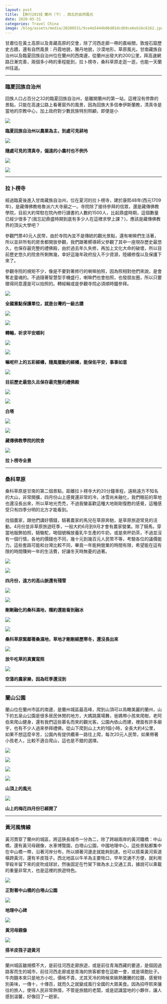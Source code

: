 ```yaml
---
layout: post 
title: 【旅行2019】蘭州（下）. 西北的自然風光
date: 2020-05-31  
categories: Travel China 
image: /blog/assets/media/20200531/9ce4e5444b06d01dcdb9ce6eb16c6162.jpg
---
```


甘肅位在黃土高原以及青藏高原的交會，除了河西走廊一帶的嘉峪關，敦煌石窟歷史古蹟，還有自然風景：丹霞地貌，雅丹地貌，沙漠地形，草原風光。甘南藏族自治州以及臨夏回族自治州位在蘭州的西南邊，從蘭州出發大約200公里，拜高速網路日漸完善，兩個多小時的車程能到，拉卜楞寺，桑科草原走逛一逛，也能一天蘭州往返。

***
### 臨夏回族自治州

回族人口占百分之32的臨夏回族自治州，是離開蘭州的第一站，這裡沒有停靠的景點，只能在高速公路上看著窗外的風景，因為回族大多信奉伊斯蘭教，清真寺是當地的宗教中心，加上政府對少數民族特別照顧，即便是小

![](/blog/assets/media/20200531/5f9f1a96233bf34d1bc45a549e7c35e9.jpg)

**臨夏回族自治州以農業為主，到處可見耕地**

![](/blog/assets/media/20200531/38cc086b636957182272c4f21d9b092a.jpg)

**隨處可見的清真寺，偏遠的小農村也不例外**

![](/blog/assets/media/20200531/76e21ce4c8dbd3cbb5b6b2573d73d2a7.jpg)

![](/blog/assets/media/20200531/f81bd6c02d4bfd7c0454ecc1e7d86cf8.jpg)

***
### 拉卜楞寺

經過臨夏後進入甘南藏族自治州，位在夏河的拉卜楞寺，建於康熙48年(西元1709年)，是藏傳佛教格魯派六大寺廟之一。寺院除了接待參拜的信眾，還是藏傳佛教學院，目前大約常駐在院內修行讀書的人數約1500人，比起鼎盛時期，這個數量已經少很多了(我忘記鼎盛時期到底有多少人在這裡求學上課？)，應該是藏傳佛教界的頂尖大學吧？

參觀門票40元人民幣，由於寺院內並不是傳統的觀光景點，還有喇嘛們生活著，所以並非所有的房舍都開放參觀，我們跟著嚮導師父參觀了其中一座現存歷史最悠久，也保存最完整的禮佛殿，由於過去年久失修，再加上文化大命的破壞，所以目前歷史悠久的院舍所剩無幾，幸好這幾年政府投入不少資源，陸續修復以及保護下來了。

參觀寺院的規矩不少，像是不要對著修行的喇嘛拍照，因為照相對他們來說，是會奪走靈魂的。不過隨著智慧型手機盛行，喇嘛們也會拍照，也發朋友圈，所以只要徵得同意還是可以拍照的。轉經輪或是參觀寺院必須順時鐘參拜。

![](/blog/assets/media/20200531/3e4f1f711814d0c13299e9603624325b.jpg)

**全國重點保護單位，就是台灣的一級古蹟**

![](/blog/assets/media/20200531/7c68f6d825a34a22f6360c1746b8741e.jpg)

![](/blog/assets/media/20200531/9ce4e5444b06d01dcdb9ce6eb16c6162.jpg)

**轉輪，祈求平安順利**

![](/blog/assets/media/20200531/830fda916e7a35e8fa98e48d9832aefa.jpg)

![](/blog/assets/media/20200531/6fe31e9857af76adf8263e355f8dee35.jpg)

**嘛呢杆上的五彩經幡，隨風擺動的經幡，能保佑平安，事事如意**

![](/blog/assets/media/20200531/34e63bfd5c30b1dee8554e820adf1a77.jpg)

**目前歷史最悠久且保存最完整的禮佛殿**

![](/blog/assets/media/20200531/533fb3a76a58534a1e59db945b9cb0ba.jpg)

![](/blog/assets/media/20200531/8dd4d4a1d0c924a91ae7f1a913394a31.jpg)

**白塔**

![](/blog/assets/media/20200531/f73283c9e7c89723c215ee42fb7d3818.jpg)

![](/blog/assets/media/20200531/040564985892b3c289963496739801ac.jpg)

**藏傳佛教學院的院舍**

![](/blog/assets/media/20200531/ed020c516fb383fad72326296fe3f74f.jpg)

**拉卜楞寺全景**

***
### 桑科草原

桑科草原是甘南的第二個景點，距離拉卜楞寺大約20分鐘車程，遠眺遠方不知名的大山，非常開擴，四月份山上感覺還非常的冷，冰雪尚未融化，我們眼前的草地也還沒長出來，所以草地光禿禿，不過我蠻喜歡這種大地剛剛復甦的感覺，這種感受只有四季分明的北方才能看到。

找個農家，跟他們講好價錢，騎著農家的馬兒在草原奔馳，是草原旅遊常見的活動。4月份並非草原旅遊旺季，一般大約6月到9月才會有農家營業。除了騎馬，穿當地服飾拍照，騎駱駝，喝個號稱放養乳牛生產的牛奶，或是來杯奶茶，不過並沒有一個行情，各地的價錢也不同，幾十元到幾百元人民幣不等，考驗各位的議價能力。這些套路可能和台灣比較不同，畢竟一年能夠營業的時間有限，希望能在這有限的時間賺夠一年的生活費，好讓冬天時無憂的過著。

![](/blog/assets/media/20200531/3c44e822b9f663de558d9a3f0cd81d21.jpg)

![](/blog/assets/media/20200531/178177eac013c10adb9ccb595d79c469.jpg)

**四月份，遠方的高山脈還有殘雪**

![](/blog/assets/media/20200531/d093305101aaeb24149ee618d0d628a4.jpg)

![](/blog/assets/media/20200531/21ed88e59aaaeb9592606a19047f02d0.jpg)

**剛剛融化的桑科濕地，隱約還能看到融冰**

![](/blog/assets/media/20200531/3112dd8b6457945287cfc6fcb960f59b.jpg)

![](/blog/assets/media/20200531/3b7dd4dee317b3eeacd8f27152a1c9d5.jpg)

**桑科草原緊鄰著桑濕地，草地才剛剛經歷寒冬，還沒長出來**

![](/blog/assets/media/20200531/e1b2721fd2484eac0e1e810634f262e1.jpg)

**放牛吃草的真實寫照**

![](/blog/assets/media/20200531/380675999a567ee98ad73c890a74fc16.jpg)

**空蕩的農家樂，因為旺季還沒到**

***
### 蘭山公園

蘭山位在蘭州市區的南邊，是蘭州城區最高峰，爬到山頂可以鳥瞰美麗的蘭州，山下的五泉山公園是很多居民休閒的地方，大媽跳廣場舞，爸媽帶小孩來爬樹，老阿伯來爬山健身，還有我們這些慕名而來的觀光客。公園內依山而建，裡面有許多廟宇，也有不少人過來參拜禮佛。從山下爬到山上大約1個小時，全長大約4公里，如果不想這麼辛苦，公園內有提供纜車一路往上爬，每次20元人民幣，如果帶著小孩老人，比較不適合爬山，這也是不錯的選擇。

![](/blog/assets/media/20200531/bd2b3574487046c4cd5e7b501c8296af.jpg)

![](/blog/assets/media/20200531/c2ab47143b2633390e4a4ac397582083.jpg)

![](/blog/assets/media/20200531/b194044cd2c0c4c199835f5f62d5e9d4.jpg)

![](/blog/assets/media/20200531/e7c3e8c1844c1af3f557420dc41f036e.jpg)

**山頂上的風光**

![](/blog/assets/media/20200531/711e386ff80c1968e24972de300f74be.jpg)

**山上的梅花四月份已經開了**

***
### 黃河風情線

黃河貫穿了蘭州的城區，將這狹長城市一分為二，除了跨越兩岸的黃河鐵橋：中山橋，還有黃河母親像，水車博覽園，白塔山公園，中國地理中心，這些景點都集中在中山橋一帶，沿著河岸分布，所以順著河邊走就能夠到達。也可以搭乘黃河索道橫跨黃河，還有羊皮筏子。西北地區以牛羊為主要牲口，早年交通不方便，就利用宰殺羊留下來的皮吹成球狀，然後固定在竹架下做為水上交通工具，據說可以乘載的重量非常大，也是這裡的旅遊特色。

![](/blog/assets/media/20200531/21979ac1364e8051f9a8401aed8f04fb.jpg)

**正對著中山橋的白塔山公園**

![](/blog/assets/media/20200531/f9828fc79fdfe937bdb5a9665c3d7512.jpg)

**地理中心碑**

![](/blog/assets/media/20200531/b9411ebf31438eca00529dfb6f25c8a5.jpg)

**黃河母親像**

![](/blog/assets/media/20200531/be9e76a6d19012c27fe61eda12fa80da.jpg)

**搭羊皮筏子遊黃河**

***
蘭州城區雖規模不大，是前往河西走廊旅遊，或是前往青海西藏的要道，是個因過路客而生的城市，前往河西走廊或是青海的旅客都會在這歇一會，或是填飽肚子。牛肉麵本來只是地方小吃，價格不貴，尤其天冷的時候來碗熱騰騰的拉麵，感覺特別美味，一傳十，十傳百，就而久之就變成風行全國的大眾美食。因為招呼熙來攘往的旅人，使得人民非常熱情，不管是旅館的老闆，或是認識當地的小夥伴，讓人感到溫馨，好像回了一趟家。
